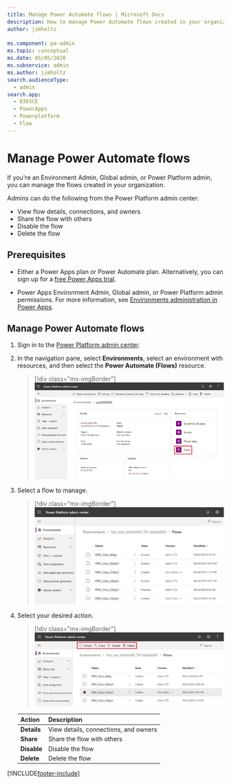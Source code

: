```yaml
---
title: Manage Power Automate flows | Microsoft Docs
description: How to manage Power Automate flows created in your organization
author: jimholtz

ms.component: pa-admin
ms.topic: conceptual
ms.date: 05/05/2020
ms.subservice: admin
ms.author: jimholtz
search.audienceType: 
  - admin
search.app:
  - D365CE
  - PowerApps
  - Powerplatform
  - Flow
---
```


# Manage Power Automate flows

If you're an Environment Admin, Global admin, or Power Platform admin, you can manage the flows created in your organization.

Admins can do the following from the Power Platform admin center:

- View flow details, connections, and owners
- Share the flow with others  
- Disable the flow
- Delete the flow

## Prerequisites

- Either a Power Apps plan or Power Automate plan. Alternatively, you can sign up for a [free Power Apps trial](/powerapps/maker/signup-for-powerapps).

- Power Apps Environment Admin, Global admin, or Power Platform admin permissions. For more information, see [Environments administration in Power Apps](environments-administration.md).

## Manage Power Automate flows

1. Sign in to the [Power Platform admin center](https://admin.powerplatform.microsoft.com).

2. In the navigation pane, select **Environments**, select an environment with resources, and then select the **Power Automate (Flows)** resource.

   > [!div class="mx-imgBorder"] 
   > ![Select Power Automate resource.](media/resources-select-power-automate.png "Select Power Automate resource")

3. Select a flow to manage.

   > [!div class="mx-imgBorder"] 
   > ![Select a flow.](media/resources-power-automate-flows-list.png "Select a flow") 

4. Select your desired action.

   > [!div class="mx-imgBorder"] 
   > ![Manage a flow.](media/resources-edit-power-automate.png "Manage a flow") 

   |Action  |Description  |
   |---------|---------|
   |**Details**     | View details, connections, and owners        |
   |**Share**     | Share the flow with others        |
   |**Disable**     | Disable the flow        |
   |**Delete**     | Delete the flow        |


[!INCLUDE[footer-include](../includes/footer-banner.md)]